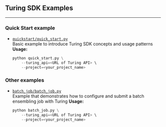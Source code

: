 ## Turing SDK Examples
---

### Quick Start example
*  [`quickstart/quick_start.py`](./quickstart/quick_start.py)  
   Basic example to introduce Turing SDK concepts and usage patterns  
   **Usage:**
   ```python
   python quick_start.py \
       --turing_api=<URL of Turing API> \ 
       --project=<your_project_name>
   ```
   
### Other examples
*  [`batch_job/batch_job.py`](batch_job/batch_job.py)  
   Example that demonstrates how to configure and submit a batch ensembling job
   with Turing
   **Usage:**
   ```python
   python batch_job.py \
       --turing_api=<URL of Turing API> \ 
       --project=<your_project_name>
   ```
